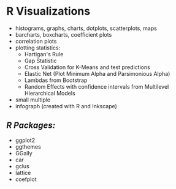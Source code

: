 # **R Visualizations**

   * histograms, graphs, charts, dotplots, scatterplots, maps
   * barcharts, boxcharts, coefficient plots
   * correlation plots
   * plotting statistics: 
        * Hartigan's Rule
        * Gap Statistic
        * Cross Validation for K-Means and test predictions
        * Elastic Net (Plot Minimum Alpha and Parsimonious Alpha)
        * Lambdas from Bootstrap
        * Random Effects with confidence intervals from Multilevel Hierarchical Models
   * small multiple
   * infograph (created with R and Inkscape)

## *R Packages:*

   * ggplot2
   * ggthemes
   * GGally
   * car
   * gclus
   * lattice
   * coefplot
